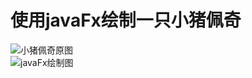 # 使用javaFx绘制一只小猪佩奇
![小猪佩奇原图](https://github.com/YeDanwie/Exercises/blob/master/Draw%20A%20Pig/%E5%B0%8F%E7%8C%AA%E4%BD%A9%E5%A5%87%E5%8E%9F%E5%9B%BE.PNG?raw=true) </br>
![javaFx绘制图](https://github.com/YeDanwie/Exercises/blob/master/Draw%20A%20Pig/javafx%E7%BB%98%E5%88%B6.PNG?raw=true)
